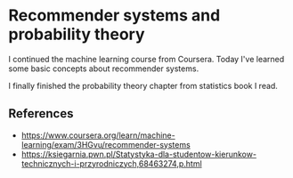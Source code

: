 # Recommender systems and probability theory

I continued the machine learning course from Coursera. Today I've learned some basic concepts about recommender systems.

I finally finished the probability theory chapter from statistics book I read.

## References

- https://www.coursera.org/learn/machine-learning/exam/3HGvu/recommender-systems
- https://ksiegarnia.pwn.pl/Statystyka-dla-studentow-kierunkow-technicznych-i-przyrodniczych,68463274,p.html